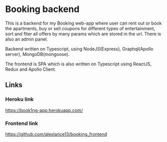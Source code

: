 # Booking backend

This is a backend for my Booking web-app where user can rent out or book the apartments,
buy or sell coupons for different types of entertainment, sort and flter all offers
by many params which are stored in the url. There is also an admin panel.

Backend written on Typescript, using NodeJS(Express), Graphql(Apollo server),
MongoDB(mongoose).

The frontend is SPA which is also written on Typescript using ReactJS, Redux and Apollo Client.


## Links

### Heroku link
https://book1ng-app.herokuapp.com/

### Frontend link
https://github.com/alexlance13/booking_frontend
